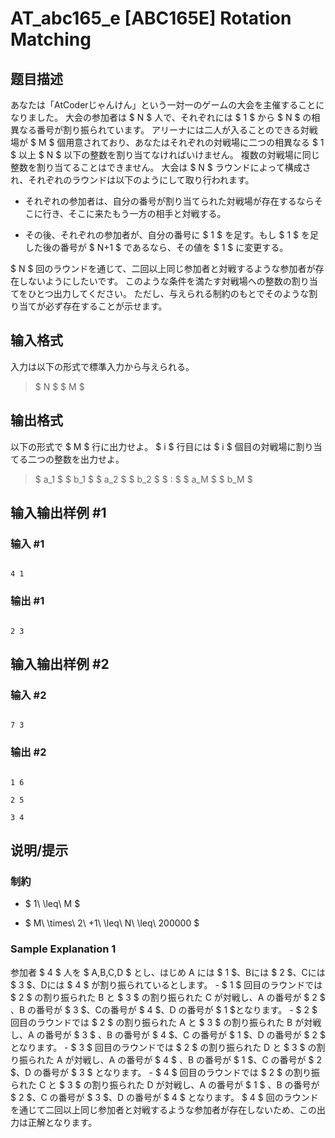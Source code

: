 # AT_abc165_e [ABC165E] Rotation Matching

## 题目描述

[problemUrl]: https://atcoder.jp/contests/abc165/tasks/abc165_e

あなたは「AtCoderじゃんけん」という一対一のゲームの大会を主催することになりました。 大会の参加者は $ N $ 人で、それぞれには $ 1 $ から $ N $ の相異なる番号が割り振られています。 アリーナには二人が入ることのできる対戦場が $ M $ 個用意されており、あなたはそれぞれの対戦場に二つの相異なる $ 1 $ 以上 $ N $ 以下の整数を割り当てなければいけません。 複数の対戦場に同じ整数を割り当てることはできません。 大会は $ N $ ラウンドによって構成され、それぞれのラウンドは以下のようにして取り行われます。

- それぞれの参加者は、自分の番号が割り当てられた対戦場が存在するならそこに行き、そこに来たもう一方の相手と対戦する。
- その後、それぞれの参加者が、自分の番号に $ 1 $ を足す。もし $ 1 $ を足した後の番号が $ N+1 $ であるなら、その値を $ 1 $ に変更する。

$ N $ 回のラウンドを通じて、二回以上同じ参加者と対戦するような参加者が存在しないようにしたいです。 このような条件を満たす対戦場への整数の割り当てをひとつ出力してください。 ただし、与えられる制約のもとでそのような割り当てが必ず存在することが示せます。

## 输入格式

入力は以下の形式で標準入力から与えられる。

> $ N $ $ M $

## 输出格式

以下の形式で $ M $ 行に出力せよ。 $ i $ 行目には $ i $ 個目の対戦場に割り当てる二つの整数を出力せよ。

> $ a_1 $ $ b_1 $ $ a_2 $ $ b_2 $ $ : $ $ a_M $ $ b_M $

## 输入输出样例 #1

### 输入 #1

```
4 1
```

### 输出 #1

```
2 3
```

## 输入输出样例 #2

### 输入 #2

```
7 3
```

### 输出 #2

```
1 6
2 5
3 4
```

## 说明/提示

### 制約

- $ 1\ \leq\ M $
- $ M\ \times\ 2\ +1\ \leq\ N\ \leq\ 200000 $

### Sample Explanation 1

参加者 $ 4 $ 人を $ A,B,C,D $ とし、はじめ A には $ 1 $、Bには $ 2 $、Cには $ 3 $、Dには $ 4 $ が割り振られているとします。 - $ 1 $ 回目のラウンドでは $ 2 $ の割り振られた B と $ 3 $ の割り振られた C が対戦し、A の番号が $ 2 $ 、B の番号が $ 3 $、Cの番号が $ 4 $、D の番号が $ 1 $となります。 - $ 2 $ 回目のラウンドでは $ 2 $ の割り振られた A と $ 3 $ の割り振られた B が対戦し、A の番号が $ 3 $ 、B の番号が $ 4 $、C の番号が $ 1 $、D の番号が $ 2 $ となります。 - $ 3 $ 回目のラウンドでは $ 2 $ の割り振られた D と $ 3 $ の割り振られた A が対戦し、A の番号が $ 4 $ 、B の番号が $ 1 $、C の番号が $ 2 $、D の番号が $ 3 $ となります。 - $ 4 $ 回目のラウンドでは $ 2 $ の割り振られた C と $ 3 $ の割り振られた D が対戦し、A の番号が $ 1 $ 、B の番号が $ 2 $、C の番号が $ 3 $、D の番号が $ 4 $ となります。 $ 4 $ 回のラウンドを通じて二回以上同じ参加者と対戦するような参加者が存在しないため、この出力は正解となります。